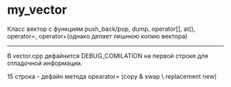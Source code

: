 # my_vector
Класс вектор с функциям push_back/pop, dump,  operator[], at(), operator=, operator+(однако делает лишнюю копию вектора)
***
В vector.cpp дефайнится DEBUG_COMILATION  на первой строке для отладочной информации.

15 cтрока - дефайн метода opearator= (copy & swap \ replacement new)

